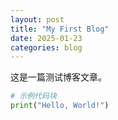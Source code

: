 ```yaml
---
layout: post
title: "My First Blog"
date: 2025-01-23
categories: blog
---
```

这是一篇测试博客文章。

```python
# 示例代码块
print("Hello, World!")
